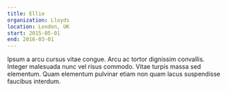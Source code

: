 ```yaml
---
title: Ellie
organization: Lloyds
location: London, UK
start: 2015-05-01
end: 2016-03-01
---
```


Ipsum a arcu cursus vitae congue. Arcu ac tortor dignissim convallis. Integer malesuada nunc vel risus commodo. Vitae turpis massa sed elementum. Quam elementum pulvinar etiam non quam lacus suspendisse faucibus interdum.
